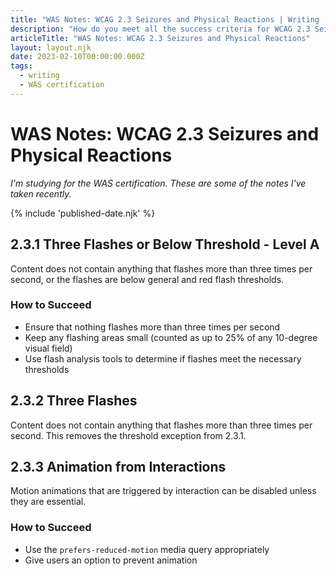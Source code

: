 ```yaml
---
title: "WAS Notes: WCAG 2.3 Seizures and Physical Reactions | Writing | Dustin Whisman"
description: "How do you meet all the success criteria for WCAG 2.3 Seizures and Physical Reactions?"
articleTitle: "WAS Notes: WCAG 2.3 Seizures and Physical Reactions"
layout: layout.njk
date: 2023-02-10T00:00:00.000Z
tags:
  - writing
  - WAS certification
---
```


# WAS Notes: WCAG 2.3 Seizures and Physical Reactions

_I'm studying for the WAS certification. These are some of the notes I've taken recently._

{% include 'published-date.njk' %}

## 2.3.1 Three Flashes or Below Threshold - Level A

Content does not contain anything that flashes more than three times per second, or the flashes are below general and red flash thresholds.

### How to Succeed

- Ensure that nothing flashes more than three times per second
- Keep any flashing areas small (counted as up to 25% of any 10-degree visual field)
- Use flash analysis tools to determine if flashes meet the necessary thresholds

## 2.3.2 Three Flashes

Content does not contain anything that flashes more than three times per second. This removes the threshold exception from 2.3.1.

## 2.3.3 Animation from Interactions

Motion animations that are triggered by interaction can be disabled unless they are essential.

### How to Succeed

- Use the `prefers-reduced-motion` media query appropriately
- Give users an option to prevent animation
